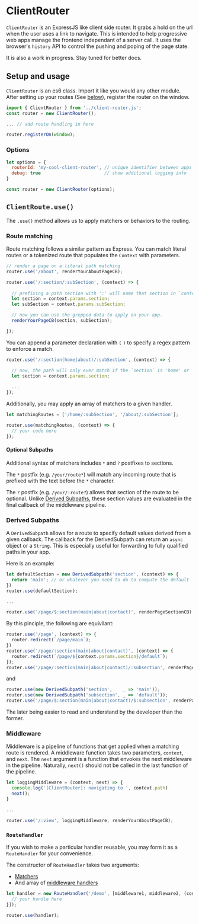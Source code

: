 # ClientRouter

`ClientRouter` is an ExpressJS like client side router. It grabs a hold on the 
url when the user uses a link to navigate. This is intended to help progressive 
web apps manage the frontend independant of a server call. It uses the browser's
`history` API to control the pushing and poping of the page state.

It is also a work in progress. Stay tuned for better docs.

## Setup and usage

`ClientRouter` is an es6 class. Import it like you would any other module. After 
setting up your routes (See [below](#route-matching)), register the router on the
window. 

```js
import { ClientRouter } from '../client-router.js';
const router = new ClientRouter();

... // add route handling in here

router.registerOn(window);    
```

### Options

```js
let options = {
  routerId: 'my-cool-client-router', // unique identifier between apps
  debug: true                        // show additional logging info
}

const router = new ClientRouter(options);
```

## `ClientRoute.use()`

The `.use()` method allows us to apply matchers or behaviors to the routing. 

### Route matching

Route matching follows a similar pattern as Express. You can match literal routes
or a tokenized route that populates the `Context` with parameters.

```js
// render a page on a literal path matching
router.use('/about', renderYourAboutPageCB);
```

```js
router.use('/:section/:subSection', (context) => {
  
  // prefixing a path section with ':' will name that section in `context.params` 
  let section = context.params.section;
  let subSection = context.params.subSection;

  // now you can use the grepped data to apply on your app.
  renderYourPageCB(section, subSection);

});
```

You can append a parameter declaration with `(` `)` to specify a regex pattern
to enforce a match.

```js
router.use('/:section(home|about)/:subSection', (context) => {

  // now, the path will only ever match if the `section` is 'home' or 'about'
  let section = context.params.section;
  
  ...
});
```

Additionally, you may apply an array of matchers to a given handler.

```js
let matchingRoutes = ['/home/:subSection', '/about/:subSection'];

router.use(matchingRoutes, (context) => {
  // your code here
});
```

#### Optional Subpaths

Additional syntax of matchers includes `*` and `?` postfixes to sections.

The `*` postfix (e.g. `/your/route*`) will match any incoming route that is 
prefixed with the text before the `*` character.

The `?` postfix (e.g. `/your/:route?`) allows that section of the route to be 
optional. Unlike [Derived Subpaths](#derived-subpaths), these section values are
evaluated in the final callback of the middleware pipeline. 


### Derived Subpaths

A `DerivedSubpath` allows for a route to specify default values derived from a 
given callback. The callback for the DerivedSubpath can return an `async` object 
or a `String`. This is especially useful for forwarding to fully qualified paths 
in your app. 

Here is an example:

```js
let defaultSection = new DerivedSubpath('section', (context) => {
  return 'main'; // or whatever you need to do to compute the default `section`
})
router.use(defaultSection);

...

router.use('/page/$:section(main|about|contact)', renderPageSectionCB)
```

By this pinciple, the following are equivilant:

```js
router.use('/page', (context) => {
  router.redirect(`/page/main`);
})
router.use('/page/:section(main|about|contact)', (context) => {
  router.redirect(`/page/${context.params.section}/default`);
});
router.use('/page/:section(main|about|contact)/:subsection', renderPageCB);
```

and 

```js
router.use(new DerivedSubpath('section',    _ => 'main'));
router.use(new DerivedSubpath('subsection', _ => 'default'));
router.use('/page/$:section(main|about|contact)/$:subsection', renderPageCB);
```

The later being easier to read and understand by the developer than the former.

### Middleware

Middleware is a pipeline of functions that get applied when a matching route is 
rendered. A middleware function takes two parameters, `context`, and `next`. The `next`
argument is a function that envokes the next middleware in the pipeline. Naturally, 
 `next()` should not be called in the last function of the pipeline.

```js
let loggingMiddleware = (context, next) => {
  console.log('[ClientRouter]: navigating to ', context.path)
  next(); 
}

...

router.use('/:view', loggingMiddleware, renderYourAboutPageCB);
```

### `RouteHandler`

If you wish to make a particular handler reusable, you may form it as a `RouteHandler` for your convenience.

The constructor of `RouteHandler` takes two arguments: 
- [Matchers](#route-matching)
- And array of [middleware handlers](#middleware)

```js
let handler = new RouteHandler('/demo', [middleware1, middleware2, (context) => {
  // your handle here
}]);

router.use(handler);
```
